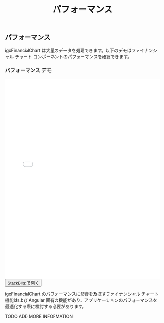 ﻿---
title: パフォーマンス
_description: Ignite UI for Angular Financial Chart コンポーネントは、財務データを表示するタッチ対応、高いパフォーマンス、軽量なチャート コントロールです。
_keywords: Ignite UI for Angular, データ ビジュアライゼーション, UI コントロール, Angular ウィジェット, web ウィジェット, UI ウィジェット, Angular, ネイティブ Angular コンポーネント スィート, ネイティブ Angular コントロール, ネイティブ Angular コンポーネント ライブラリ, Angular Chart コンポーネント, Angular Financial Chart コンポーネント, Angular Chart コントロール, Angular Financial Chart コントロール
_language: ja
---
## パフォーマンス 

igxFinancialChart は大量のデータを処理できます。以下のデモはファイナンシャル チャート コンポーネントのパフォーマンスを確認できます。

<div class="divider"></div>

### パフォーマンス デモ

<div class="sample-container" style="height: 650px">
    <iframe id="financial-chart-performance-iframe" src='{environment:demosBaseUrl}/financial-chart-performance' width="100%" height="100%" seamless frameBorder="0" onload="onSampleIframeContentLoaded(this);"></iframe>
</div>
<div>
    <button data-localize="stackblitz" class="stackblitz-btn"   data-iframe-id="financial-chart-performance-iframe" data-demos-base-url="{environment:demosBaseUrl}">StackBlitz で開く
    </button>
</div>

<div class="divider--half"></div>

igxFinancialChart のパフォーマンスに影響を及ぼすファイナンシャル チャート機能iおよび Angular 固有の機能があり、アプリケーションのパフォーマンスを最適化する際に検討する必要があります。

TODO ADD MORE INFORMATION
